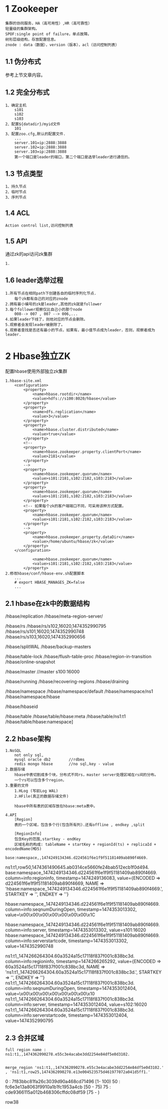 1 Zookeeper
 =================
	集群的协同服务，HA（高可用性）,HR（高可靠性）
	轻量级的集群架构。
	SPOF:single point of failure，单点故障。
	树形层级结构，存放配置信息。
	znode : data（数据），version（版本），acl（访问控制列表）

1.1 伪分布式
------------------

参考上节文章内容。

1.2 完全分布式
-------------------
	1、确定主机
		s101
		s102
		s103
	2、配置${datadir}/myid文件
		101
	3、配置zoo.cfg,默认的配置文件.
		...
		server.101=ip:2888:3888
		server.102=ip:2888:3888
		server.103=ip:2888:3888
		第一个端口是leader的端口，第二个端口是选举leader进行通信的。


1.3 节点类型
---------------
	1、持久节点
	2、临时节点
	3、序列节点


1.4 ACL
-----------------
	Action control list,访问控制列表

## 1.5 API

通过zk的api访问zk集群

	1.

1.6 leader选举过程
---------------------
	1.所有节点在相同path下创建各自的临时序列化节点.
		每个zk都有自己的对应的znode
	2.拥有最小编号的zk是leader,其他的zk就是follower
	3.每个follower观察仅比自己小的那个node
		008--> 007 , 007 --> 006,...
	4.如果leader下线了，则他对应的节点会删除。
	5.观察者会发现leader被删除了。
	6.观察者查找是否还有最小的节点，如果有，最小值节点成为leader，否则，观察者成为leader.

# 2 Hbase独立ZK

配置hbase使用外部独立zk集群

	1.hbase-site.xml
		<configuration>
			<property>
				<name>hbase.rootdir</name>
				<value>hdfs://s100:8020/hbase</value>
			</property>
			<property>
				<name>dfs.replication</name>
				<value>3</value>
			</property>
			<property>
				<name>hbase.cluster.distributed</name>
				<value>true</value>
			</property>
			<!--
			<property>
				<name>hbase.zookeeper.property.clientPort</name>
				<value>2181</value>
			</property>
			-->
			<property>
				<name>hbase.zookeeper.quorum</name>
				<value>s101:2181,s102:2182,s103:2183</value>
			</property>
			<property>
				<name>hbase.zookeeper.quorum</name>
				<value>s101:2181,s102:2182,s103:2183</value>
			</property>
			<!-- 如果每个zk的客户端端口不同，可采用该种方式配置。
			<property>
				<name>hbase.zookeeper.quorum</name>
				<value>s101:2181,s102:2182,s103:2183</value>
			</property>
			-->
			<property>
				<name>hbase.zookeeper.property.dataDir</name>
				<value>/home/ubuntu/hbase/zk</value>
			</property>
		</configuration>
	
				<name>hbase.zookeeper.quorum</name>
				<value>s101:2181,s102:2182,s103:2183</value>
			</property>
	2.修改hbase/conf/hbase-env.sh配置脚本
		...
		# export HBASE_MANAGES_ZK=false
		...

2.1 hbase在zk中的数据结构
------------------------
/hbase/replication
/hbase/meta-region-server/

/hbase/rs
/hbase/rs/s102,16020,1474352990795
/hbase/rs/s101,16020,1474352990748
/hbase/rs/s103,16020,1474352990656


/hbase/splitWAL
/hbase/backup-masters

/hbase/table-lock
/hbase/flush-table-proc
/hbase/region-in-transition
/hbase/online-snapshot

/hbase/master						//master s100:16000


/hbase/running
/hbase/recovering-regions
/hbase/draining

/hbase/namespace
/hbase/namespace/default
/hbase/namespace/ns1
/hbase/namespace/hbase

/hbase/hbaseid

/hbase/table
/hbase/table/hbase:meta
/hbase/table/ns1:t1
/hbase/table/hbase:namespace]


2.2 hbase架构
--------------------
	1.NoSQL
		not only sql,
		mysql oracle db2		//rdbms
		redis mongo hbase		//no sql,key - value
	2.数据存储
		hbase中表切割成多个块，分布式不同rs，master server处理区域在rs间的分布。
		一个rs可以包含多个region，
	3.重要的文件
		1.HLog (写前Log WAL)
		2.HFile(真正的数据存储文件)
	
		hbase中所有表的区域存放在hbase:meta表中。
	
	4.API
		[Region]
		表的一个区域，包含多个行(包含所有列).还有offline , endkey ,split
	
		[RegionInfo]
		包含Key的范围,startkey - endKey
		区域名称的构成: tableName + startKey + regionId(ts) + replicaId + encodedName(MD5) 
						base:namespace,,1474249134346.d224561f6e1f9f51181409ab890f4669.
ns1:t1,row50,1474361490645.ab0314ce5660fe24bab512ecb1f0d494.
base:namespace,,1474249134346.d224561f6e1f9f51181409ab890f4669.   column=info:regioninfo, 
																  timestamp=1474249136083, 
																  value={ENCODED => d224561f6e1f9f51181409ab890f4669, 
																		 NAME => 'hbase:namespace,,1474249134346.d224561f6e1f9f51181409ab890f4669.', 
																		 STARTKEY => '', 
																		 ENDKEY => ''}
																		 
hbase:namespace,,1474249134346.d224561f6e1f9f51181409ab890f4669. column=info:seqnumDuringOpen, 
																 timestamp=1474353013302, 
																 value=\x00\x00\x00\x00\x00\x00\x00\x1C             
                                                                                                                  
hbase:namespace,,1474249134346.d224561f6e1f9f51181409ab890f4669. column=info:server, timestamp=1474353013302, value=s101:16020                                             
hbase:namespace,,1474249134346.d224561f6e1f9f51181409ab890f4669. column=info:serverstartcode, timestamp=1474353013302, value=1474352990748                                 
                                                                                                                 
ns1:t1,,1474266264304.60a3524a15c17118f837f001c838bc3d.			 column=info:regioninfo, 
																 timestamp=1474266265292, 
																 value={ENCODED => 60a3524a15c17118f837f001c838bc3d, 
																		NAME 	=> 'ns1:t1,,1474266264304.60a3524a15c17118f837f001c838bc3d.',
																		STARTKEY => '',
																		ENDKEY => ''}  
ns1:t1,,1474266264304.60a3524a15c17118f837f001c838bc3d.			 column=info:seqnumDuringOpen, timestamp=1474353012404, value=\x00\x00\x00\x00\x00\x00\x00\x10             
ns1:t1,,1474266264304.60a3524a15c17118f837f001c838bc3d.			 column=info:server, timestamp=1474353012404, value=s102:16020                                             
ns1:t1,,1474266264304.60a3524a15c17118f837f001c838bc3d.			 column=info:serverstartcode, timestamp=1474353012404, value=1474352990795                                 


2.3 合并区域
------------
	full region name : ns1:t1,,1474362090278.e55c3e4acabe3dd2254e84df5e0d3102.   


	merge_region 'ns1:t1,,1474362090278.e55c3e4acabe3dd2254e84df5e0d3102.' , 'ns1:t1,row25,1474362090278.e13e004523575d461977072a041d5ff1.' 

0  : 7f83bbc81fa26c3039d90a468cd71496 [1- 100)
50 : fc6e3e13a8063f9910a1b1fc1953a4cb  [50 - 75)
75 : cde9366115a012b468306cffdc08df59  [75 - )


row38
